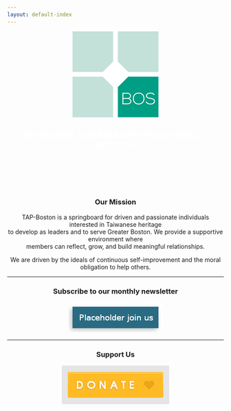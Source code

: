 ```yaml
---
layout: default-index
---
```

<p align="center">
   <img src="assets/images/tap-logo.png" align="middle">
</p>

<center>
  <h2 style="color:white;">TAIWANESE AMERICAN PROFESSIONALS - BOSTON</h2>
  <br/>
  <br/>
</center>
<br/>
<br/>

<center>
  <h3>Our Mission</h3>
</center>

<p align="center">
TAP-Boston is a springboard for driven and passionate individuals interested in Taiwanese heritage<br/>
to develop as leaders and to serve Greater Boston. We provide a supportive environment where<br/>
members can reflect, grow, and build meaningful relationships.
</p>

<p align="center">
We are driven by the ideals of continuous self-improvement and the moral obligation to help others.
</p>

***

<center>
  <h3>Subscribe to our monthly newsletter</h3>
  <a href="#mailmunch-pop-121032" class="subscribeButton">
     <img src="/assets/images/join-us-button.png">
  </a>
</center>

***

<center>
  <h3>Support Us</h3>
    <a href="https://www.paypal.me/tapbos">
      <img src="/assets/images/donate-button.png">
    </a>
</center>
